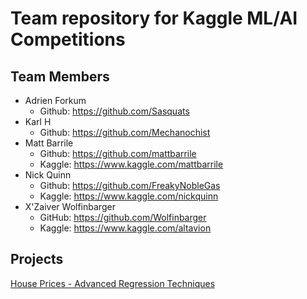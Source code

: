 # Team repository for Kaggle ML/AI Competitions

## Team Members
- Adrien Forkum 
  - Github: https://github.com/Sasquats
- Karl H 
  - Github: https://github.com/Mechanochist
- Matt Barrile 
  - Github: https://github.com/mattbarrile
  - Kaggle: https://www.kaggle.com/mattbarrile
- Nick Quinn 
  - Github: https://github.com/FreakyNobleGas
  - Kaggle: https://www.kaggle.com/nickquinn
- X'Zaiver Wolfinbarger 
  - GitHub: https://github.com/Wolfinbarger
  - Kaggle: https://www.kaggle.com/altavion

## Projects
[House Prices - Advanced Regression Techniques](https://www.kaggle.com/c/house-prices-advanced-regression-techniques)
